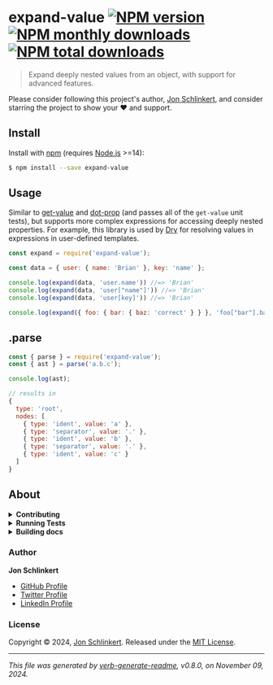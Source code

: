 # expand-value [![NPM version](https://img.shields.io/npm/v/expand-value.svg?style=flat)](https://www.npmjs.com/package/expand-value) [![NPM monthly downloads](https://img.shields.io/npm/dm/expand-value.svg?style=flat)](https://npmjs.org/package/expand-value) [![NPM total downloads](https://img.shields.io/npm/dt/expand-value.svg?style=flat)](https://npmjs.org/package/expand-value)

> Expand deeply nested values from an object, with support for advanced features.

Please consider following this project's author, [Jon Schlinkert](https://github.com/jonschlinkert), and consider starring the project to show your :heart: and support.

## Install

Install with [npm](https://www.npmjs.com/) (requires [Node.js](https://nodejs.org/en/) >=14):

```sh
$ npm install --save expand-value
```

## Usage

Similar to [get-value](https://github.com/jonschlinkert/get-value) and [dot-prop](https://github.com/sindresorhus/dot-prop) (and passes all of the `get-value` unit tests), but supports more complex expressions for accessing deeply nested properties. For example, this library is used by [Dry](https://github.com/jonschlinkert/dry) for resolving values in expressions in user-defined templates.

```js
const expand = require('expand-value');

const data = { user: { name: 'Brian' }, key: 'name' };

console.log(expand(data, 'user.name')) //=> 'Brian'
console.log(expand(data, 'user["name"]')) //=> 'Brian'
console.log(expand(data, 'user[key]')) //=> 'Brian'

console.log(expand({ foo: { bar: { baz: 'correct' } } }, 'foo["bar"].baz')); //=> 'correct'
```

## .parse

```js
const { parse } = require('expand-value');
const { ast } = parse('a.b.c');

console.log(ast);

// results in
{
  type: 'root',
  nodes: [
    { type: 'ident', value: 'a' },
    { type: 'separator', value: '.' },
    { type: 'ident', value: 'b' },
    { type: 'separator', value: '.' },
    { type: 'ident', value: 'c' }
  ]
}
```

## About

<details>
<summary><strong>Contributing</strong></summary>

Pull requests and stars are always welcome. For bugs and feature requests, [please create an issue](../../issues/new).

Please read the [contributing guide](.github/contributing.md) for advice on opening issues, pull requests, and coding standards.

</details>

<details>
<summary><strong>Running Tests</strong></summary>

Running and reviewing unit tests is a great way to get familiarized with a library and its API. You can install dependencies and run tests with the following command:

```sh
$ npm install && npm test
```

</details>

<details>
<summary><strong>Building docs</strong></summary>

_(This project's readme.md is generated by [verb](https://github.com/verbose/verb-generate-readme), please don't edit the readme directly. Any changes to the readme must be made in the [.verb.md](.verb.md) readme template.)_

To generate the readme, run the following command:

```sh
$ npm install -g verbose/verb#dev verb-generate-readme && verb
```

</details>

### Author

**Jon Schlinkert**

* [GitHub Profile](https://github.com/jonschlinkert)
* [Twitter Profile](https://twitter.com/jonschlinkert)
* [LinkedIn Profile](https://linkedin.com/in/jonschlinkert)

### License

Copyright © 2024, [Jon Schlinkert](https://github.com/jonschlinkert).
Released under the [MIT License](LICENSE).

***

_This file was generated by [verb-generate-readme](https://github.com/verbose/verb-generate-readme), v0.8.0, on November 09, 2024._